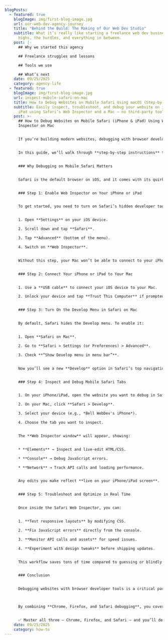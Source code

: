 ```yaml
---
blogPosts:
  - featured: true
    blogImage: img/first-blog-image.jpg
    url: our-web-dev-agency-journey
    title: "Behind the Build: The Making of Our Web Dev Studio"
    subtitle: What it’s really like starting a freelance web dev business — the
      highs, the hurdles, and everything in between.
    post: |-
      ## Why we started this agency

      ## Freelance struggles and lessons

      ## Tools we use

      ## What’s next
    date: 09/25/2025
    category: agency-life
  - featured: true
    blogImage: img/first-blog-image.jpg
    url: inspect-mobile-safari-on-mac
    title: How to Debug Websites on Mobile Safari Using macOS (Step-by-Step Guide)
    subtitle: Easily inspect, troubleshoot, and debug your website on iPhone and
      iPad using Safari’s Web Inspector and a Mac — no third-party tools needed
    post: >-
      ## How to Debug Websites on Mobile Safari (iPhone & iPad) Using Web
      Inspector on Mac


      If you’re building modern websites, debugging with browser developer tools is essential. Most developers are already familiar with using **Inspect Element in Chrome or Firefox** to test and troubleshoot their code. But what about Safari — especially on iPhones and iPads? Since Safari is the default browser on iOS, knowing how to **debug Safari on iPhone or iPad using the Web Inspector** is just as important. In this guide, we’ll show you step by step how to enable Safari’s inspector, connect your iOS device to a Mac, and debug mobile Safari like a pro.


      In this guide, we’ll walk through **step-by-step instructions** to enable Safari’s Web Inspector, connect your iOS device to your Mac, and debug websites in real time.


      ### Why Debugging on Mobile Safari Matters


      Safari is the default browser on iOS, and it comes with its quirks. Responsive layouts, touch events, and performance issues can appear only on iPhones or iPads. Using the **Inspect Element tool for mobile Safari** ensures you catch bugs early and deliver a smooth mobile experience.


      ### Step 1: Enable Web Inspector on Your iPhone or iPad


      To get started, you need to turn on Safari’s hidden developer tool:


      1. Open **Settings** on your iOS device.

      2. Scroll down and tap **Safari**.

      3. Tap **Advanced** (bottom of the menu).

      4. Switch on **Web Inspector**.


      Without this step, your Mac won’t be able to connect to your iPhone’s Safari browser.


      ### Step 2: Connect Your iPhone or iPad to Your Mac


      1. Use a **USB cable** to connect your iOS device to your Mac.

      2. Unlock your device and tap **Trust This Computer** if prompted.


      ### Step 3: Turn On the Develop Menu in Safari on Mac


      By default, Safari hides the Develop menu. To enable it:


      1. Open **Safari on Mac**.

      2. Go to **Safari > Settings (or Preferences) > Advanced**.

      3. Check **“Show Develop menu in menu bar”**.


      Now you’ll see a new **Develop** option in Safari’s top navigation.


      ### Step 4: Inspect and Debug Mobile Safari Tabs


      1. On your iPhone/iPad, open the website you want to debug in Safari.

      2. On your Mac, click **Safari > Develop**.

      3. Select your device (e.g., *Bell WebDev's iPhone*).

      4. Choose the tab you want to inspect.


      The **Web Inspector window** will appear, showing:


      * **Elements** → Inspect and live-edit HTML/CSS.

      * **Console** → Debug JavaScript errors.

      * **Network** → Track API calls and loading performance.


      Any edits you make reflect **live on your iPhone/iPad screen**.


      ### Step 5: Troubleshoot and Optimize in Real Time


      Once inside the Safari Web Inspector, you can:


      1. **Test responsive layouts** by modifying CSS.

      2. **Fix JavaScript errors** directly from the console.

      3. **Monitor API calls and assets** for speed issues.

      4. **Experiment with design tweaks** before shipping updates.


      This workflow saves tons of time compared to guessing or blindly pushing changes.


      ### Conclusion


      Debugging websites with browser developer tools is a critical part of web development. Tools like **Chrome DevTools** and **Firefox Developer Tools** are widely used for testing and fixing issues on desktop and Android devices. But for iOS users, Safari is the default browser — which means knowing how to **inspect element on iPhone Safari** using a Mac is just as important.



      By combining **Chrome, Firefox, and Safari debugging**, you cover all major browsers and ensure your site looks great everywhere. With Safari’s Web Inspector, you can test responsive layouts, fix JavaScript errors, and optimize performance directly on iPhone and iPad — filling in the gap that desktop-only testing can’t cover.


      ✅ Master all three — Chrome, Firefox, and Safari — and you’ll deliver a consistent, reliable, and polished web experience across every platform.
    date: 09/25/2025
    category: how-to
---
```

